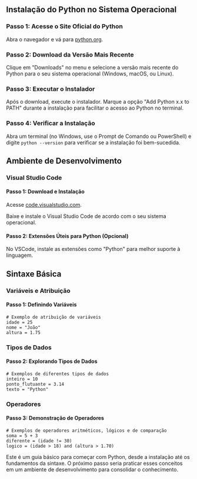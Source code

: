 <h2>Instalação do Python no Sistema Operacional</h2>

<h3>Passo 1: Acesse o Site Oficial do Python</h3>
<p>Abra o navegador e vá para <a href="https://www.python.org/">python.org</a>.</p>

<h3>Passo 2: Download da Versão Mais Recente</h3>
<p>Clique em "Downloads" no menu e selecione a versão mais recente do Python para o seu sistema operacional (Windows, macOS, ou Linux).</p>

<h3>Passo 3: Executar o Instalador</h3>
<p>Após o download, execute o instalador. Marque a opção "Add Python x.x to PATH" durante a instalação para facilitar o acesso ao Python no terminal.</p>

<h3>Passo 4: Verificar a Instalação</h3>
<p>Abra um terminal (no Windows, use o Prompt de Comando ou PowerShell) e digite <code>python --version</code> para verificar se a instalação foi bem-sucedida.</p>

<h2>Ambiente de Desenvolvimento</h2>

<h3>Visual Studio Code</h3>

<h4>Passo 1: Download e Instalação</h4>
<p>Acesse <a href="https://code.visualstudio.com/">code.visualstudio.com</a>.</p>
<p>Baixe e instale o Visual Studio Code de acordo com o seu sistema operacional.</p>

<h4>Passo 2: Extensões Úteis para Python (Opcional)</h4>
<p>No VSCode, instale as extensões como "Python" para melhor suporte à linguagem.</p>

<h2>Sintaxe Básica</h2>

<h3>Variáveis e Atribuição</h3>

<h4>Passo 1: Definindo Variáveis</h4>
<pre><code># Exemplo de atribuição de variáveis
idade = 25
nome = "João"
altura = 1.75</code></pre>

<h3>Tipos de Dados</h3>

<h4>Passo 2: Explorando Tipos de Dados</h4>
<pre><code># Exemplos de diferentes tipos de dados
inteiro = 10
ponto_flutuante = 3.14
texto = "Python"</code></pre>

<h3>Operadores</h3>

<h4>Passo 3: Demonstração de Operadores</h4>
<pre><code># Exemplos de operadores aritméticos, lógicos e de comparação
soma = 5 + 3
diferente = (idade != 30)
logico = (idade > 18) and (altura > 1.70)</code></pre>

<p>Este é um guia básico para começar com Python, desde a instalação até os fundamentos da sintaxe. O próximo passo seria praticar esses conceitos em um ambiente de desenvolvimento para consolidar o conhecimento.</p>
